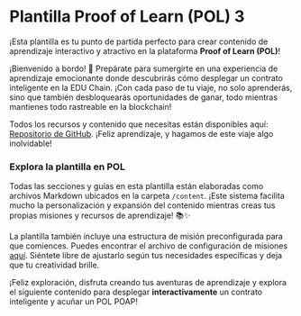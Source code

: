 # Plantilla Proof of Learn (POL) 3

¡Esta plantilla es tu punto de partida perfecto para crear contenido de aprendizaje interactivo y atractivo en la plataforma **Proof of Learn (POL)**!

¡Bienvenido a bordo! 👋 Prepárate para sumergirte en una experiencia de aprendizaje emocionante donde descubrirás cómo desplegar un contrato inteligente en la EDU Chain. ¡Con cada paso de tu viaje, no solo aprenderás, sino que también desbloquearás oportunidades de ganar, todo mientras mantienes todo rastreable en la blockchain!

Todos los recursos y contenido que necesitas están disponibles aquí: [Repositorio de GitHub](https://github.com/PoLearn/pol-template). ¡Feliz aprendizaje, y hagamos de este viaje algo inolvidable!

### Explora la plantilla en POL

Todas las secciones y guías en esta plantilla están elaboradas como archivos Markdown ubicados en la carpeta `/content`. ¡Este sistema facilita mucho la personalización y expansión del contenido mientras creas tus propias misiones y recursos de aprendizaje! 📚✨

La plantilla también incluye una estructura de misión preconfigurada para que comiences. Puedes encontrar el archivo de configuración de misiones [aquí](https://github.com/5208980/pol-template/blob/master/quest.config.json). Siéntete libre de ajustarlo según tus necesidades específicas y deja que tu creatividad brille.

¡Feliz exploración, disfruta creando tus aventuras de aprendizaje y explora el siguiente contenido para desplegar **interactivamente** un contrato inteligente y acuñar un POL POAP!